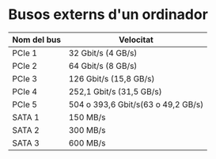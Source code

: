 # Busos externs d'un ordinador

| Nom del bus | Velocitat |
| ----------- | --------- |
| PCIe 1 | 32 Gbit/s (4 GB/s) |
| PCIe 2 | 64 Gbit/s (8 GB/s) | 
| PCIe 3 | 126 Gbit/s (15,8 GB/s) |
| PCIe 4 | 252,1 Gbit/s (31,5 GB/s) |
| PCIe 5 | 504 o 393,6 Gbit/s(63 o 49,2 GB/s) |
| SATA 1 | 150 MB/s |
| SATA 2 | 300 MB/s |
| SATA 3 | 600 MB/s |
